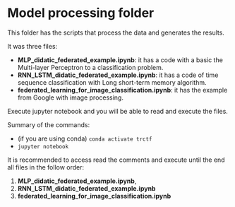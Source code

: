 # Model processing folder

This folder has the scripts that process the data and generates the results.

It was three files:
- **MLP_didatic_federated_example.ipynb**: it has a code with a basic the Multi-layer Perceptron to a classification problem.
- **RNN_LSTM_didatic_federated_example.ipynb**: it has a code of time sequence classification with Long short-term memory algorithm.
- **federated_learning_for_image_classification.ipynb**: it has the example from Google with image processing.

Execute jupyter notebook and you will be able to read and execute the files.

Summary of the commands:
- (if you are using conda) `conda activate trctf`
- `jupyter notebook`

It is recommended to access read the comments and execute until the end all files in the follow order: 
1. **MLP_didatic_federated_example.ipynb**,
2. **RNN_LSTM_didatic_federated_example.ipynb**
3. **federated_learning_for_image_classification.ipynb**